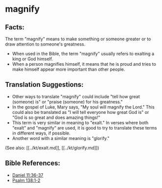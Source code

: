 # magnify #

## Facts: ##

The term "magnify" means to make something or someone greater or to draw attention to someone's greatness.

* When used in the Bible, the term "magnify" usually refers to exalting a king or God himself.
* When a person magnifies himself, it means that he is proud and tries to make himself appear more important than other people.

## Translation Suggestions: ##

* Other ways to translate "magnify" could include "tell how great (someone) is" or "praise (someone) for his greatness."
* In the gospel of Luke, Mary says, "My soul will magnify the Lord." This could also be translated as "I will tell everyone how great God is" or "God is so great and does amazing things!"
* This term is very similar in meaning to "exalt." In verses where both "exalt" and "magnify" are used, it is good to try to translate these terms in different ways, if possible.
* Another word with a similar meaning is "glorify."

(See also: [[../kt/exalt.md]], [[../kt/glorify.md]])

## Bible References: ##

* [Daniel 11:36-37](en/tn/dan/help/11/36)
* [Psalm 138:1-2](en/tn/psa/help/138/01)